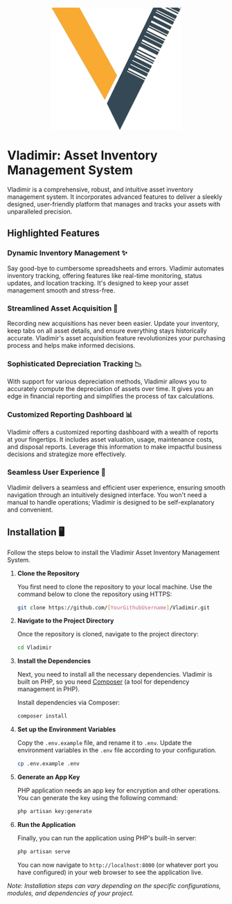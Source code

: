 <p align="center"><a href="https://vladimir.rdfmis.ph" target="_blank"><img src="storage/app/vladimirlogo/VladimirSmally-6ce7819f.png" width="300"></a> </p>

[//]: # (<p align="center">)

[//]: # (<a href="https://travis-ci.org/laravel/framework"><img src="https://travis-ci.org/laravel/framework.svg" alt="Build Status"></a>)

[//]: # (<a href="https://packagist.org/packages/laravel/framework"><img src="https://img.shields.io/packagist/dt/laravel/framework" alt="Total Downloads"></a>)

[//]: # (<a href="https://packagist.org/packages/laravel/framework"><img src="https://img.shields.io/packagist/v/laravel/framework" alt="Latest Stable Version"></a>)

[//]: # (<a href="https://packagist.org/packages/laravel/framework"><img src="https://img.shields.io/packagist/l/laravel/framework" alt="License"></a>)

[//]: # (</p>)

# Vladimir: Asset Inventory Management System

Vladimir is a comprehensive, robust, and intuitive asset inventory management system. It incorporates advanced features to deliver a sleekly designed, user-friendly platform that manages and tracks your assets with unparalleled precision.

## Highlighted Features

### Dynamic Inventory Management ✨

Say good-bye to cumbersome spreadsheets and errors. Vladimir automates inventory tracking, offering features like real-time monitoring, status updates, and location tracking. It's designed to keep your asset management smooth and stress-free.

### Streamlined Asset Acquisition 🚀

Recording new acquisitions has never been easier. Update your inventory, keep tabs on all asset details, and ensure everything stays historically accurate. Vladimir's asset acquisition feature revolutionizes your purchasing process and helps make informed decisions.

### Sophisticated Depreciation Tracking 📉

With support for various depreciation methods, Vladimir allows you to accurately compute the depreciation of assets over time. It gives you an edge in financial reporting and simplifies the process of tax calculations.

### Customized Reporting Dashboard 📊

Vladimir offers a customized reporting dashboard with a wealth of reports at your fingertips. It includes asset valuation, usage, maintenance costs, and disposal reports. Leverage this information to make impactful business decisions and strategize more effectively.

### Seamless User Experience 🌟

Vladimir delivers a seamless and efficient user experience, ensuring smooth navigation through an intuitively designed interface. You won't need a manual to handle operations; Vladimir is designed to be self-explanatory and convenient.

## Installation 🖥️

Follow the steps below to install the Vladimir Asset Inventory Management System.

1. **Clone the Repository**

   You first need to clone the repository to your local machine. Use the command below to clone the repository using HTTPS:

   ```bash
   git clone https://github.com/[YourGithubUsername]/Vladimir.git
   ```

2. **Navigate to the Project Directory**

   Once the repository is cloned, navigate to the project directory:

   ```bash
   cd Vladimir
   ```

3. **Install the Dependencies**

   Next, you need to install all the necessary dependencies. Vladimir is built on PHP, so you need [Composer](https://getcomposer.org/download/) (a tool for dependency management in PHP).

   Install dependencies via Composer:

   ```bash
   composer install
   ```

4. **Set up the Environment Variables**

   Copy the `.env.example` file, and rename it to `.env`. Update the environment variables in the `.env` file according to your configuration.

   ```bash
   cp .env.example .env
   ```

5. **Generate an App Key**

   PHP application needs an app key for encryption and other operations. You can generate the key using the following command:

   ```bash
   php artisan key:generate
   ```

6. **Run the Application**

   Finally, you can run the application using PHP's built-in server:

   ```bash
   php artisan serve
   ```
   You can now navigate to `http://localhost:8000` (or whatever port you have configured) in your web browser to see the application live.

_Note: Installation steps can vary depending on the specific configurations, modules, and dependencies of your project._

